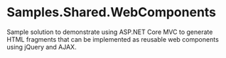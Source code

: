# Samples.Shared.WebComponents
Sample solution to demonstrate using ASP.NET Core MVC to generate HTML fragments that can be implemented as reusable web components using jQuery and AJAX.
